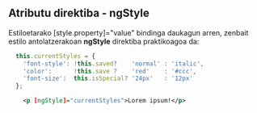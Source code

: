 ## Atributu direktiba - ngStyle

Estiloetarako [style.property]="value" bindinga daukagun arren, zenbait estilo antolatzerakoan **ngStyle** direktiba praktikoagoa da:

```typescript
  this.currentStyles = {
    'font-style': !this.saved?    'normal' : 'italic',
    'color':      !this.save ?    'red'    : '#ccc',
    'font-size':  this.isSpecial? '24px'   : '12px'
  };
```

```xml
    <p [ngStyle]="currentStyles">Lorem ipsum!</p>
```

